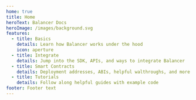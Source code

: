 ```yaml
---
home: true
title: Home
heroText: Balancer Docs
heroImage: /images/background.svg
features:
  - title: Basics
    details: Learn how Balancer works under the hood
    icon: aperture
  - title: Integrate
    details: Jump into the SDK, APIs, and ways to integrate Balancer
  - title: Smart Contracts
    details: Deployment addresses, ABIs, helpful walthroughs, and more
  - title: Tutorials
    details: Follow along helpful guides with example code
footer: Footer text
---
```

